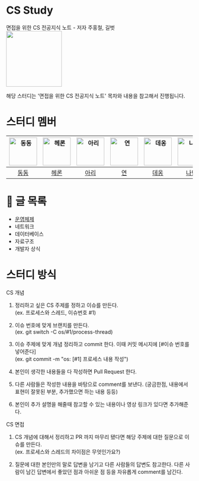 # CS Study

면접을 위한 CS 전공지식 노트 - 저자 주홍철, 길벗
<br><img src="https://user-images.githubusercontent.com/49313910/218302745-92fda370-8cef-4f23-a8c4-e87285cfe7af.jpg" width=150px/>

해당 스터디는 '면접을 위한 CS 전공지식 노트' 목차와 내용을 참고해서 진행됩니다.

# 스터디 멤버

| <img src="https://avatars.githubusercontent.com/u/49313910?v=4" width=75px alt="동동"/>  | <img src="https://avatars.githubusercontent.com/u/49395754?v=4" width=75px alt="헤론"/>  | <img src="https://avatars.githubusercontent.com/u/78026977?v=4" width=75px alt="아리"/>  | <img src="https://avatars.githubusercontent.com/u/95534831?v=4" width=75px alt="연"/>   | <img src="https://avatars.githubusercontent.com/u/89764169?v=4" width=75px alt="데옹"/> | <img src="https://avatars.githubusercontent.com/u/67811880?v=4" width=75px alt="나단"/>  |
| :-----: | :-----: | :-----: | :-----: | :-----: | :-----: |
| [동동](https://github.com/HanKwanJin) | [헤론](https://github.com/Heron-Woong)  | [아리](https://github.com/zer0silver) | [연](https://github.com/leeys1218) | [데옹](https://github.com/seongddiyong) | [나단](https://github.com/nathan29849)

# :memo: 글 목록
- [운영체제](https://github.com/HanKwanJin/CS_Study/tree/main/OS)
- 네트워크
- 데이터베이스
- 자료구조
- 개발자 상식

# 스터디 방식

CS 개념
1. 정리하고 싶은 CS 주제를 정하고 이슈를 만든다.
<br>(ex. 프로세스와 스레드, 이슈번호 #1)

2. 이슈 번호에 맞게 브랜치를 만든다. 
<br>(ex. git switch -C os/#1/process-thread)

3. 이슈 주제에 맞게 개념 정리하고 commit 한다. 이때 커밋 메시지에 [#이슈 번호를 넣어준다] 
<br>(ex. git commit -m "os: [#1] 프로세스 내용 작성")

4. 본인이 생각한 내용들을 다 작성하면 Pull Request 한다.

5. 다른 사람들은 작성한 내용을 바탕으로 comment를 보낸다. (궁금한점, 내용에서 표현이 잘못된 부분, 추가했으면 하는 내용 등등)

6. 본인이 추가 설명을 해줄때 참고할 수 있는 내용이나 영상 링크가 있다면 추가해준다.

CS 면접
1. CS 개념에 대해서 정리하고 PR 까지 마무리 됐다면 해당 주제에 대한 질문으로 이슈를 만든다. 
<br>(ex. 프로세스와 스레드의 차이점은 무엇인가요?)

2. 질문에 대한 본인만의 말로 답변을 남기고 다른 사람들의 답변도 참고한다. 다른 사람이 남긴 답변에서 좋았던 점과 아쉬운 점 등을 자유롭게 comment를 남긴다.
